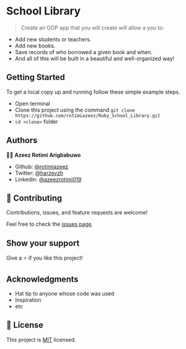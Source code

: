# School Library

> Create an OOP app that you will create will allow a you to:

- Add new students or teachers.
- Add new books.
- Save records of who borrowed a given book and when.
- And all of this will be built in a beautiful and well-organized way!

## Getting Started

To get a local copy up and running follow these simple example steps.
- Open terminal
- Clone this project using the command `git clone https://github.com/rotimiazeez/Ruby_School_Library.git`
- `cd <clone>` folder

## Authors

👨‍💻 **Azeez Rotimi Arigbabuwo**

- Github: [@rotimiazeez](https://github.com/rotimiazeez)
- Twitter: [@harzeyzh](https://twitter.com/Harzeyzh)
- Linkedin: [@azeezrotimi019](https://www.linkedin.com/in/azeezrotimi019/)

## 🤝 Contributing

Contributions, issues, and feature requests are welcome!

Feel free to check the [issues page](https://github.com/rotimiazeez/Ruby_School_Library/issues/).

## Show your support

Give a ⭐️ if you like this project!

## Acknowledgments

- Hat tip to anyone whose code was used
- Inspiration
- etc

## 📝 License

This project is [MIT](./MIT.md) licensed.
